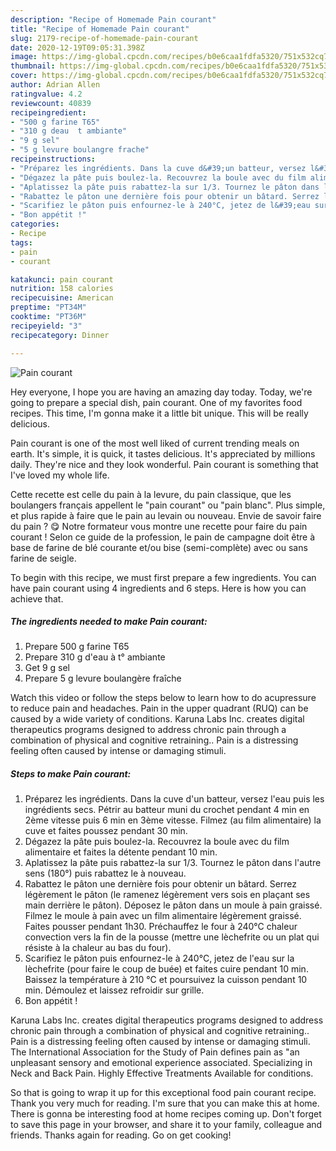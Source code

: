 ```yaml
---
description: "Recipe of Homemade Pain courant"
title: "Recipe of Homemade Pain courant"
slug: 2179-recipe-of-homemade-pain-courant
date: 2020-12-19T09:05:31.398Z
image: https://img-global.cpcdn.com/recipes/b0e6caa1fdfa5320/751x532cq70/pain-courant-photo-principale-de-la-recette.jpg
thumbnail: https://img-global.cpcdn.com/recipes/b0e6caa1fdfa5320/751x532cq70/pain-courant-photo-principale-de-la-recette.jpg
cover: https://img-global.cpcdn.com/recipes/b0e6caa1fdfa5320/751x532cq70/pain-courant-photo-principale-de-la-recette.jpg
author: Adrian Allen
ratingvalue: 4.2
reviewcount: 40839
recipeingredient:
- "500 g farine T65"
- "310 g deau  t ambiante"
- "9 g sel"
- "5 g levure boulangre frache"
recipeinstructions:
- "Préparez les ingrédients. Dans la cuve d&#39;un batteur, versez l&#39;eau puis les ingrédients secs. Pétrir au batteur muni du crochet pendant 4 min en 2ème vitesse puis 6 min en 3ème vitesse. Filmez (au film alimentaire) la cuve et faites poussez pendant 30 min."
- "Dégazez la pâte puis boulez-la. Recouvrez la boule avec du film alimentaire et faites la détente pendant 10 min."
- "Aplatissez la pâte puis rabattez-la sur 1/3. Tournez le pâton dans l&#39;autre sens (180°) puis rabattez le à nouveau."
- "Rabattez le pâton une dernière fois pour obtenir un bâtard. Serrez légèrement le pâton (le ramenez légèrement vers sois en plaçant ses main derrière le pâton). Déposez le pâton dans un moule à pain graissé. Filmez le moule à pain avec un film alimentaire légèrement graissé. Faites pousser pendant 1h30. Préchauffez le four à 240°C chaleur convection vers la fin de la pousse (mettre une lèchefrite ou un plat qui résiste à la chaleur au bas du four)."
- "Scarifiez le pâton puis enfournez-le à 240°C, jetez de l&#39;eau sur la lèchefrite (pour faire le coup de buée) et faites cuire pendant 10 min. Baissez la température à 210 °C et poursuivez la cuisson pendant 10 min. Démoulez et laissez refroidir sur grille."
- "Bon appétit !"
categories:
- Recipe
tags:
- pain
- courant

katakunci: pain courant 
nutrition: 158 calories
recipecuisine: American
preptime: "PT34M"
cooktime: "PT36M"
recipeyield: "3"
recipecategory: Dinner

---
```



![Pain courant](https://img-global.cpcdn.com/recipes/b0e6caa1fdfa5320/751x532cq70/pain-courant-photo-principale-de-la-recette.jpg)

Hey everyone, I hope you are having an amazing day today. Today, we're going to prepare a special dish, pain courant. One of my favorites food recipes. This time, I'm gonna make it a little bit unique. This will be really delicious.

Pain courant is one of the most well liked of current trending meals on earth. It's simple, it is quick, it tastes delicious. It's appreciated by millions daily. They're nice and they look wonderful. Pain courant is something that I've loved my whole life.

Cette recette est celle du pain à la levure, du pain classique, que les boulangers français appellent le &#34;pain courant&#34; ou &#34;pain blanc&#34;. Plus simple, et plus rapide à faire que le pain au levain ou nouveau. Envie de savoir faire du pain ? 😋 Notre formateur vous montre une recette pour faire du pain courant ! Selon ce guide de la profession, le pain de campagne doit être à base de farine de blé courante et/ou bise (semi-complète) avec ou sans farine de seigle.


To begin with this recipe, we must first prepare a few ingredients. You can have pain courant using 4 ingredients and 6 steps. Here is how you can achieve that.

<!--inarticleads1-->

##### The ingredients needed to make Pain courant:

1. Prepare 500 g farine T65
1. Prepare 310 g d&#39;eau à t° ambiante
1. Get 9 g sel
1. Prepare 5 g levure boulangère fraîche


Watch this video or follow the steps below to learn how to do acupressure to reduce pain and headaches. Pain in the upper quadrant (RUQ) can be caused by a wide variety of conditions. Karuna Labs Inc. creates digital therapeutics programs designed to address chronic pain through a combination of physical and cognitive retraining.. Pain is a distressing feeling often caused by intense or damaging stimuli. 

<!--inarticleads2-->

##### Steps to make Pain courant:

1. Préparez les ingrédients. Dans la cuve d&#39;un batteur, versez l&#39;eau puis les ingrédients secs. Pétrir au batteur muni du crochet pendant 4 min en 2ème vitesse puis 6 min en 3ème vitesse. Filmez (au film alimentaire) la cuve et faites poussez pendant 30 min.
1. Dégazez la pâte puis boulez-la. Recouvrez la boule avec du film alimentaire et faites la détente pendant 10 min.
1. Aplatissez la pâte puis rabattez-la sur 1/3. Tournez le pâton dans l&#39;autre sens (180°) puis rabattez le à nouveau.
1. Rabattez le pâton une dernière fois pour obtenir un bâtard. Serrez légèrement le pâton (le ramenez légèrement vers sois en plaçant ses main derrière le pâton). Déposez le pâton dans un moule à pain graissé. Filmez le moule à pain avec un film alimentaire légèrement graissé. Faites pousser pendant 1h30. Préchauffez le four à 240°C chaleur convection vers la fin de la pousse (mettre une lèchefrite ou un plat qui résiste à la chaleur au bas du four).
1. Scarifiez le pâton puis enfournez-le à 240°C, jetez de l&#39;eau sur la lèchefrite (pour faire le coup de buée) et faites cuire pendant 10 min. Baissez la température à 210 °C et poursuivez la cuisson pendant 10 min. Démoulez et laissez refroidir sur grille.
1. Bon appétit !


Karuna Labs Inc. creates digital therapeutics programs designed to address chronic pain through a combination of physical and cognitive retraining.. Pain is a distressing feeling often caused by intense or damaging stimuli. The International Association for the Study of Pain defines pain as &#34;an unpleasant sensory and emotional experience associated. Specializing in Neck and Back Pain. Highly Effective Treatments Available for conditions. 

So that is going to wrap it up for this exceptional food pain courant recipe. Thank you very much for reading. I'm sure that you can make this at home. There is gonna be interesting food at home recipes coming up. Don't forget to save this page in your browser, and share it to your family, colleague and friends. Thanks again for reading. Go on get cooking!
